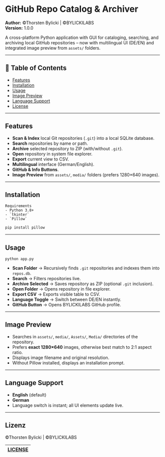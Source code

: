 # GitHub Repo Catalog & Archiver

**Author:** ©Thorsten Bylicki | ©BYLICKILABS  
**Version:** 1.0.0

A cross-platform Python application with GUI for cataloging, searching, and archiving local GitHub repositories – now with multilingual UI (DE/EN) and integrated image preview from `assets/` folders.

---

## 📑 Table of Contents
- [Features](#features)
- [Installation](#installation)
- [Usage](#usage)
- [Image Preview](#image-preview)
- [Language Support](#language-support)
- [License](#license)

---

## Features
- **Scan & Index** local Git repositories (`.git`) into a local SQLite database.
- **Search** repositories by name or path.
- **Archive** selected repository to ZIP (with/without `.git`).
- **Open** repository in system file explorer.
- **Export** current view to CSV.
- **Multilingual** interface (German/English).
- **GitHub & Info Buttons**.
- **Image Preview** from `assets/`, `media/` folders (prefers 1280×640 images).

---

## Installation

```yarn
Requirements
- Python 3.8+
- `tkinter`
- `Pillow`
```

```bash
pip install pillow
```

---

## Usage
```yarn
python app.py
```

- **Scan Folder** → Recursively finds `.git` repositories and indexes them into `repos.db`.
- **Search** → Filters repositories live.
- **Archive Selected** → Saves repository as ZIP (optional `.git` inclusion).
- **Open Folder** → Opens repository in file explorer.
- **Export CSV** → Exports visible table to CSV.
- **Language Toggle** → Switch between DE/EN instantly.
- **GitHub Button** → Opens BYLICKILABS GitHub profile.

---

## Image Preview
- Searches in `assets/`, `media/`, `Assets/`, `Media/` directories of the repository.
- Prefers **exact 1280×640** images, otherwise best match to 2:1 aspect ratio.
- Displays image filename and original resolution.
- Without Pillow installed, displays an installation prompt.

---

## Language Support
- **English** (default)
- **German**
- Language switch is instant; all UI elements update live.

---

## Lizenz
©Thorsten Bylicki | ©BYLICKILABS

|[LICENSE](LICENSE)|
|---|
